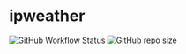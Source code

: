 # ipweather
[![GitHub Workflow Status](https://github.com/NicoMincuzzi/ipweather/workflows/Java%20CI%20with%20Gradle/badge.svg)](https://github.com/NicoMincuzzi/ipweather/actions?query=workflow%3AJava%20CI%20with%20Gradle)
![GitHub repo size](https://img.shields.io/github/repo-size/NicoMincuzzi/ipweather)

